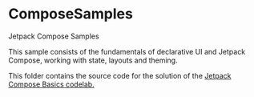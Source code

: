 # ComposeSamples
Jetpack Compose Samples

This sample consists of the fundamentals of declarative UI and Jetpack Compose, working with state, layouts and theming.

This folder contains the source code for the solution of the [Jetpack Compose Basics codelab.](https://developer.android.com/codelabs/jetpack-compose-basics)
